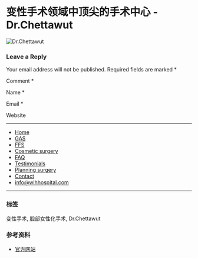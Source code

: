 # 变性手术领域中顶尖的手术中心 - Dr.Chettawut

![Dr.Chettawut](https://www.chet-plasticsurgery.com/wp-content/uploads/2020/03/Dr.Chettawut-1.jpg)

### Leave a Reply
Your email address will not be published. Required fields are marked *

Comment *

Name *

Email *

Website

---

- [Home](https://www.chet-plasticsurgery.com/)
- [GAS](https://www.chet-plasticsurgery.com/sex-reassignment-surgery/)
- [FFS](https://www.chet-plasticsurgery.com/facial-feminization-surgery-with-dr-chettawut/)
- [Cosmetic surgery](https://www.chet-plasticsurgery.com/face-breast-body-cosmetic-surgery/)
- [FAQ](https://www.chet-plasticsurgery.com/frequent-asked-questions-of-sex-reassignment-surgery/)
- [Testimonials](https://www.chet-plasticsurgery.com/testimonials-by-dr-chettawuts-patients/)
- [Planning surgery](https://www.chet-plasticsurgery.com/scheduling-surgery-with-chettawut-plastic-surgery-center/)
- [Contact](https://www.chet-plasticsurgery.com/contact-chettawut-plastic-surgery-center/)
- [info@wihhospital.com](mailto:info@wihhospital.com)

---

### 标签
变性手术, 脸部女性化手术, Dr.Chettawut

### 参考资料
- [官方网站](https://www.chet-plasticsurgery.com/)